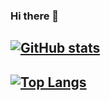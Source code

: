 ### Hi there 👋

<!--
**kevin-chen/kevin-chen** is a ✨ _special_ ✨ repository because its `README.md` (this file) appears on your GitHub profile.

Here are some ideas to get you started:

- 🔭 I’m currently working on ...
- 🌱 I’m currently learning ...
- 👯 I’m looking to collaborate on ...
- 🤔 I’m looking for help with ...
- 💬 Ask me about ...
- 📫 How to reach me: ...
- 😄 Pronouns: ...
- ⚡ Fun fact: ...
-->

## [![GitHub stats](https://github-readme-stats.vercel.app/api?username=kevin-chen&show_icons=true)](https://github.com/kevin-chen)

## [![Top Langs](https://github-readme-stats.vercel.app/api/top-langs/?username=kevin-chen?hide=jupyter%20notebook)](https://github.com/kevin-chen)
